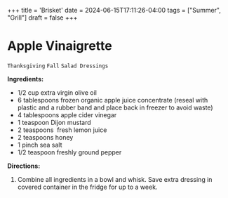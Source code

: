 +++
title = 'Brisket'
date = 2024-06-15T17:11:26-04:00
tags = ["Summer", "Grill"]
draft = false
+++
# Apple Vinaigrette

`Thanksgiving` `Fall` `Salad Dressings`

**Ingredients:**

- 1/2 cup extra virgin olive oil
- 6 tablespoons frozen organic apple juice concentrate (reseal with plastic and a rubber band and place back in freezer to avoid waste)
- 4 tablespoons apple cider vinegar
- 1 teaspoon Dijon mustard
- 2 teaspoons  fresh lemon juice
- 2 teaspoons honey
- 1 pinch sea salt
- 1/2 teaspoon freshly ground pepper

**Directions:**

1. Combine all ingredients in a bowl and whisk. Save extra dressing in covered container in the fridge for up to a week.
